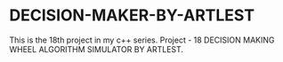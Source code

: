 # DECISION-MAKER-BY-ARTLEST
This is the 18th project in my c++ series.
Project - 18 
DECISION MAKING WHEEL ALGORITHM SIMULATOR BY ARTLEST.
